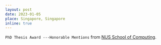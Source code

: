 ```yaml
---
layout: post
date: 2023-01-05
place: Singapore, Singapore
inline: true
---
```


`PhD Thesis Award ---Honorable Mentions` from [NUS School of Computing](https://www.comp.nus.edu.sg/programmes/pg/awards/deans-research/).